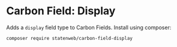 # Carbon Field: Display

Adds a `display` field type to Carbon Fields. Install using composer:
```cli
composer require statenweb/carbon-field-display
```